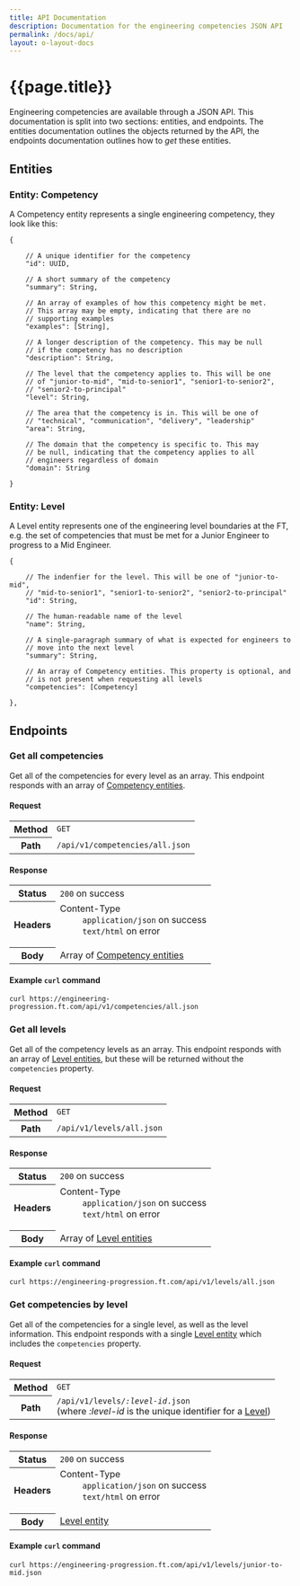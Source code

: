 ```yaml
---
title: API Documentation
description: Documentation for the engineering competencies JSON API
permalink: /docs/api/
layout: o-layout-docs
---
```



# {{page.title}}

Engineering competencies are available through a JSON API. This documentation is split into two sections: entities, and endpoints. The entities documentation outlines the objects returned by the API, the endpoints documentation outlines how to _get_ these entities.


## Entities

### Entity: Competency

A Competency entity represents a single engineering competency, they look like this:

<pre><code class="o-syntax-highlight--js">{

	// A unique identifier for the competency
	"id": UUID,

	// A short summary of the competency
	"summary": String,

	// An array of examples of how this competency might be met.
	// This array may be empty, indicating that there are no
	// supporting examples
	"examples": [String],

	// A longer description of the competency. This may be null
	// if the competency has no description
	"description": String,

	// The level that the competency applies to. This will be one
	// of "junior-to-mid", "mid-to-senior1", "senior1-to-senior2",
	// "senior2-to-principal"
	"level": String,

	// The area that the competency is in. This will be one of
	// "technical", "communication", "delivery", "leadership"
	"area": String,

	// The domain that the competency is specific to. This may
	// be null, indicating that the competency applies to all
	// engineers regardless of domain
	"domain": String

}</code></pre>

### Entity: Level

A Level entity represents one of the engineering level boundaries at the FT, e.g. the set of competencies that must be met for a Junior Engineer to progress to a Mid Engineer.

<pre><code class="o-syntax-highlight--js">{

	// The indenfier for the level. This will be one of "junior-to-mid",
	// "mid-to-senior1", "senior1-to-senior2", "senior2-to-principal"
	"id": String,

	// The human-readable name of the level
	"name": String,

	// A single-paragraph summary of what is expected for engineers to
	// move into the next level
	"summary": String,

	// An array of Competency entities. This property is optional, and
	// is not present when requesting all levels
	"competencies": [Competency]

},</code></pre>


## Endpoints

### Get all competencies

Get all of the competencies for every level as an array. This endpoint responds with an array of [Competency entities](#entity-competency).

#### Request

<table class="o-table o-table--row-headings o-layout__main__single-span" data-o-component="o-table">
	<tr>
		<th scope="row">Method</th>
		<td>
			<code>GET</code>
		</td>
	</tr>
	<tr>
		<th scope="row">Path</th>
		<td>
			<code>/api/v1/competencies/all.json</code>
		</td>
	</tr>
</table>

#### Response

<table class="o-table o-table--row-headings o-layout__main__single-span" data-o-component="o-table">
	<tr>
		<th scope="row">Status</th>
		<td>
			<code>200</code> on success
		</td>
	</tr>
	<tr>
		<th scope="row">Headers</th>
		<td>
			<dl>
				<dt>Content-Type</dt>
				<dd>
					<code>application/json</code> on success<br/>
					<code>text/html</code> on error
				</dd>
			</dl>
		</td>
	</tr>
	<tr>
		<th scope="row">Body</th>
		<td>
			Array of <a href="#entity-competency">Competency entities</a>
		</td>
	</tr>
</table>

#### Example `curl` command

<pre><code class="o-syntax-highlight--bash">curl https://engineering-progression.ft.com/api/v1/competencies/all.json</code></pre>

### Get all levels

Get all of the competency levels as an array. This endpoint responds with an array of [Level entities](#entity-level), but these will be returned without the `competencies` property.

#### Request

<table class="o-table o-table--row-headings o-layout__main__single-span" data-o-component="o-table">
	<tr>
		<th scope="row">Method</th>
		<td>
			<code>GET</code>
		</td>
	</tr>
	<tr>
		<th scope="row">Path</th>
		<td>
			<code>/api/v1/levels/all.json</code>
		</td>
	</tr>
</table>

#### Response

<table class="o-table o-table--row-headings o-layout__main__single-span" data-o-component="o-table">
	<tr>
		<th scope="row">Status</th>
		<td>
			<code>200</code> on success
		</td>
	</tr>
	<tr>
		<th scope="row">Headers</th>
		<td>
			<dl>
				<dt>Content-Type</dt>
				<dd>
					<code>application/json</code> on success<br/>
					<code>text/html</code> on error
				</dd>
			</dl>
		</td>
	</tr>
	<tr>
		<th scope="row">Body</th>
		<td>
			Array of <a href="#entity-level">Level entities</a>
		</td>
	</tr>
</table>

#### Example `curl` command

<pre><code class="o-syntax-highlight--bash">curl https://engineering-progression.ft.com/api/v1/levels/all.json</code></pre>

### Get competencies by level

Get all of the competencies for a single level, as well as the level information. This endpoint responds with a single [Level entity](#entity-level) which includes the  `competencies` property.

#### Request

<table class="o-table o-table--row-headings o-layout__main__single-span" data-o-component="o-table">
	<tr>
		<th scope="row">Method</th>
		<td>
			<code>GET</code>
		</td>
	</tr>
	<tr>
		<th scope="row">Path</th>
		<td>
			<code>/api/v1/levels/<var>:level-id</var>.json</code><br/>
			(where <var>:level-id</var> is the unique identifier for a <a href="#entity-level">Level</a>)
		</td>
	</tr>
</table>

#### Response

<table class="o-table o-table--row-headings o-layout__main__single-span" data-o-component="o-table">
	<tr>
		<th scope="row">Status</th>
		<td>
			<code>200</code> on success
		</td>
	</tr>
	<tr>
		<th scope="row">Headers</th>
		<td>
			<dl>
				<dt>Content-Type</dt>
				<dd>
					<code>application/json</code> on success<br/>
					<code>text/html</code> on error
				</dd>
			</dl>
		</td>
	</tr>
	<tr>
		<th scope="row">Body</th>
		<td>
			<a href="#entity-level">Level entity</a>
		</td>
	</tr>
</table>

#### Example `curl` command

<pre><code class="o-syntax-highlight--bash">curl https://engineering-progression.ft.com/api/v1/levels/junior-to-mid.json</code></pre>
